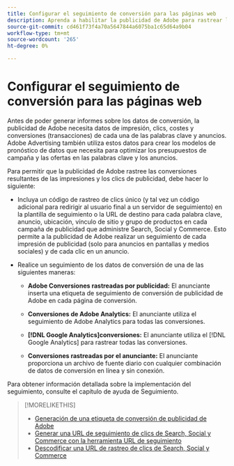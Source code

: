 ```yaml
---
title: Configurar el seguimiento de conversión para las páginas web
description: Aprenda a habilitar la publicidad de Adobe para rastrear las conversiones resultantes de las impresiones y los clics de anuncios.
source-git-commit: cd461f73f4a70a5647844a6075ba1c65d64a9b04
workflow-type: tm+mt
source-wordcount: '265'
ht-degree: 0%

---
```


# Configurar el seguimiento de conversión para las páginas web

Antes de poder generar informes sobre los datos de conversión, la publicidad de Adobe necesita datos de impresión, clics, costes y conversiones (transacciones) de cada una de las palabras clave y anuncios. Adobe Advertising también utiliza estos datos para crear los modelos de pronóstico de datos que necesita para optimizar los presupuestos de campaña y las ofertas en las palabras clave y los anuncios.

Para permitir que la publicidad de Adobe rastree las conversiones resultantes de las impresiones y los clics de publicidad, debe hacer lo siguiente:

* Incluya un código de rastreo de clics único (y tal vez un código adicional para redirigir al usuario final a un servidor de seguimiento) en la plantilla de seguimiento o la URL de destino para cada palabra clave, anuncio, ubicación, vínculo de sitio y grupo de productos en cada campaña de publicidad que administre Search, Social y Commerce. Esto permite a la publicidad de Adobe realizar un seguimiento de cada impresión de publicidad (solo para anuncios en pantallas y medios sociales) y de cada clic en un anuncio.

* Realice un seguimiento de los datos de conversión de una de las siguientes maneras:

   * **Adobe Conversiones rastreadas por publicidad:** El anunciante inserta una etiqueta de seguimiento de conversión de publicidad de Adobe en cada página de conversión.

   * **Conversiones de Adobe Analytics:** El anunciante utiliza el seguimiento de Adobe Analytics para todas las conversiones.

   * **[!DNL Google Analytics]conversiones:** El anunciante utiliza el [!DNL Google Analytics] para rastrear todas las conversiones.

   * **Conversiones rastreadas por el anunciante:** El anunciante proporciona un archivo de fuente diario con cualquier combinación de datos de conversión en línea y sin conexión.

Para obtener información detallada sobre la implementación del seguimiento, consulte el capítulo de ayuda de Seguimiento.

>[!MORELIKETHIS]
>
>* [Generación de una etiqueta de conversión de publicidad de Adobe](/help/search-social-commerce/tools/conversion-tag-generate.md)
>* [Generar una URL de seguimiento de clics de Search, Social y Commerce con la herramienta URL de seguimiento](/help/search-social-commerce/tools/click-tracking-url-generate.md)
>* [Descodificar una URL de rastreo de clics de Search, Social y Commerce](/help/search-social-commerce/tools/click-tracking-url-decode.md)

